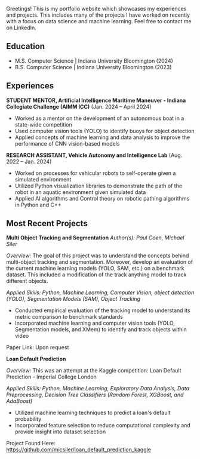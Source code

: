 
Greetings! This is my portfolio website which showcases my experiences and projects. This includes many of the projects I have worked on recently with a focus on data science and machine learning. Feel free to contact me on LinkedIn.

## Education
- M.S. Computer Science | Indiana University Bloomington (2024)
- B.S. Computer Science | Indiana University Bloomington (2023)

## Experiences

**STUDENT MENTOR, Artificial Intelligence Maritime Maneuver - Indiana Collegiate Challenge (AIMM ICC)** (Jan. 2024 – April 2024)
- Worked as a mentor on the development of an autonomous boat in a state-wide competition 
- Used computer vision tools (YOLO) to identify buoys for object detection 
- Applied concepts of machine learning and data analysis to improve the performance of CNN vision-based models

**RESEARCH ASSISTANT, Vehicle Autonomy and Intelligence Lab** (Aug. 2022 – Jan. 2024)
- Worked on processes for vehicular robots to self-operate given a simulated environment
- Utilized Python visualization libraries to demonstrate the path of the robot in an aquatic environment given simulated data
- Applied AI algorithms and Control theory on robotic pathing algorithms in Python and C++

## Most Recent Projects

**Multi Object Tracking and Segmentation** *Author(s): Paul Coen, Michael Siler*

*Overview:* The goal of this project was to understand the concepts behind multi-object tracking and segmentation. Moreover, develop an evaluation of the current machine learning models (YOLO, SAM, etc.) on a benchmark dataset. This included a modification of the track anything model to track different objects.

*Applied Skills: Python, Machine Learning, Computer Vision, object detection (YOLO), Segmentation Models (SAM), Object Tracking*
- Conducted empirical evaluation of the tracking model to understand its metric comparison to benchmark standards
- Incorporated machine learning and computer vision tools (YOLO, Segmentation models, and XMem) to identify and track objects within video

Paper Link: Upon request

**Loan Default Prediction**

*Overview:* This was an attempt at the Kaggle competition: Loan Default Prediction - Imperial College London

*Applied Skills: Python, Machine Learning, Exploratory Data Analysis, Data Preprocessing, Decision Tree Classifiers (Random Forest, XGBoost, and AdaBoost)*
- Utilized machine learning techniques to predict a loan's default probability 
- Incorporated feature selection to reduce computational complexity and provide insight into dataset selection

Project Found Here: https://github.com/micsiler/loan_default_prediction_kaggle
